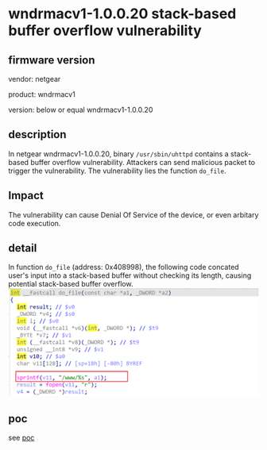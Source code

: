 # wndrmacv1-1.0.0.20 stack-based buffer overflow vulnerability
## firmware version
vendor: netgear

product: wndrmacv1

version: below or equal wndrmacv1-1.0.0.20

## description
In netgear wndrmacv1-1.0.0.20, binary `/usr/sbin/uhttpd` contains a stack-based buffer overflow vulnerability. Attackers can send malicious packet to trigger the vulnerability. The vulnerability lies the function `do_file`.

## Impact
The vulnerability can cause Denial Of Service of the device, or even arbitary code execution.

## detail
In function `do_file` (address: 0x408998), the following code concated user's input into a stack-based buffer without checking its length, causing potential stack-based buffer overflow.
![alt text](image.png)

## poc
see [poc](./poc)
